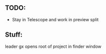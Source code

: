 ## TODO:
* Stay in Telescope and work in preview split



## Stuff:
leader gx opens root of project in finder window
